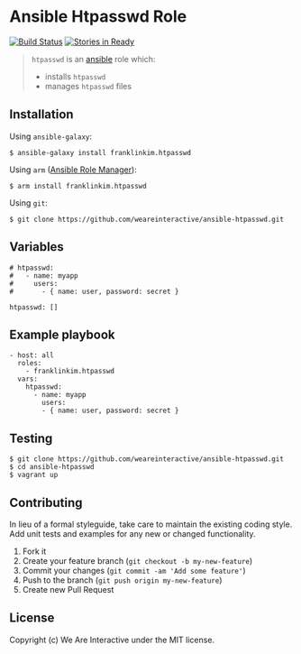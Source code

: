# Ansible Htpasswd Role

[![Build Status](https://travis-ci.org/weareinteractive/ansible-htpasswd.png?branch=master)](https://travis-ci.org/weareinteractive/ansible-htpasswd)
[![Stories in Ready](https://badge.waffle.io/weareinteractive/ansible-htpasswd.svg?label=ready&title=Ready)](http://waffle.io/weareinteractive/ansible-htpasswd)

> `htpasswd` is an [ansible](http://www.ansible.com) role which: 
> 
> * installs `htpasswd`
> * manages `htpasswd` files

## Installation

Using `ansible-galaxy`:

```
$ ansible-galaxy install franklinkim.htpasswd
```

Using `arm` ([Ansible Role Manager](https://github.com/mirskytech/ansible-role-manager/)):

```
$ arm install franklinkim.htpasswd
```

Using `git`:

```
$ git clone https://github.com/weareinteractive/ansible-htpasswd.git
```

## Variables

```
# htpasswd:
#   - name: myapp
#     users:
#       - { name: user, password: secret }

htpasswd: []
```

## Example playbook

```
- host: all
  roles: 
    - franklinkim.htpasswd
  vars:
    htpasswd:
      - name: myapp
        users:
        - { name: user, password: secret }
```

## Testing

```
$ git clone https://github.com/weareinteractive/ansible-htpasswd.git
$ cd ansible-htpasswd
$ vagrant up
```

## Contributing
In lieu of a formal styleguide, take care to maintain the existing coding style. Add unit tests and examples for any new or changed functionality.

1. Fork it
2. Create your feature branch (`git checkout -b my-new-feature`)
3. Commit your changes (`git commit -am 'Add some feature'`)
4. Push to the branch (`git push origin my-new-feature`)
5. Create new Pull Request

## License
Copyright (c) We Are Interactive under the MIT license.
